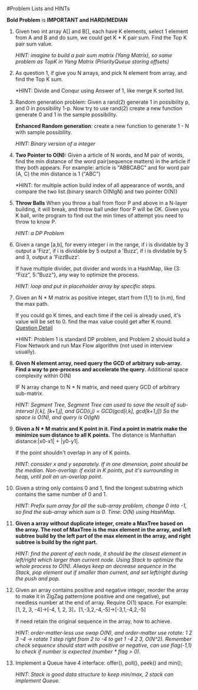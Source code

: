 #Problem Lists and HINTs

**Bold Problem** is **IMPORTANT and HARD/MEDIAN**

1.  Given two int array A[] and B[], each have K elements, select 1 element from A and B and do sum, we could get K * K pair sum. 
    Find the Top K pair sum value.
    
    *HINT: imagine to build a pair sum matrix (Yang Matrix), so same problem as TopK in Yang Matrix (PriorityQueue storing offsets)*
    
2.  As question 1, if give you N arrays, and pick N element from array, and find the Top K sum.

    *HINT: Divide and Conqur using Answer of 1, like merge K sorted list.

3.  Random generation problem: Given a rand(2) generate 1 in possibility p, and 0 in possibility 1-p. 
    Now try to use rand(2) create a new function generate 0 and 1 in the sample possibility. 
    
    **Enhanced Random generation**: create a new function to generate 1 - N with sample possibility.

    *HINT: Binary version of a integer*
    
4.  **Two Pointer to O(N):** Given a article of N words, and M pair of words, find the min distance of the word pair(sequence matters) in the article 
    if they both appears. For example: article is "ABBCABC" and for word pair (A, C) the min distance is 1 ("ABC")
    
    *HINT: for multiple action build index of all appearance of words, and compare the two list.(binary search O(NlgN) and two pointer O(N))
    
5.  **Throw Balls** When you throw a ball from floor P and above in a N-layer building, it will break, and throw 
    ball under floor P will be OK. Given you K ball, write program to find out the min times of attempt you need to 
    throw to know P. 
    
    *HINT: a DP Problem*
    
6.  Given a range [a,b], for every integer i in the range, if i is dividable by 3 output a 'Fizz', if i is dividable by 5 output a 'Buzz', 
    if i is dividable by 5 and 3, output a 'FizzBuzz'.
    
    If have multiple divider, put divider and words in a HashMap, like {3: “Fizz”, 5:”Buzz”}, any way to optimize the process.
    
    *HINT: loop and put in placeholder array by specific steps.*
    
7.  Given an N * M matrix as positive integer, start from (1,1) to (n.m), find the max path.
    
    If you could go K times, and each time if the ceil is already used, it's value will be set to 0. find the max value could get after K round.
    [Question Detail](http://www.ninechapter.com/problem/26/)
    
    *HINT: Problem 1 is standard DP problem, and Problem 2 should build a Flow Network and run Max Flow algorithm (not used in interview usually). 

8.  **Given N element array, need query the GCD of arbitrary sub-array. Find a way to pre-process and accelerate the query.** 
    Additional space complexity within O(N)
    
    IF N array change to N * N matrix, and need query GCD of arbitrary sub-matrix.
    
    *HINT: Segment Tree, Segment Tree can used to save the result of sub-interval [i,k], [k+1,j], and GCD(i,j) = GCD(gcd[i,k], gcd[k+1,j])
     So the space is O(N), and query is O(lgN)*
    
9.  **Given a N * M matrix and K point in it. Find a point in matrix make the minimize sum distance to all K points.**
    The distance is Manhattan distance:|x0-x1| + |y0-y1|. 
    
    If the point shouldn't overlap in any of K points.
    
    *HINT: consider x and y separately. If in one dimension, point should be the median. 
    Non-overlap: if exist in K points, put it's surrounding in heap, until poll an un-overlap point.*

10. Given a string only contains 0 and 1, find the longest substring which contains the same number of 0 and 1.

    *HINT: Prefix sum array for all the sub-array problem, change 0 into -1, so find the sub-array which sum is 0. Time: O(N) using HashMap.*
    
11. **Given a array without duplicate integer, create a MaxTree based on the array. The root of MaxTree is the max element in the array, 
    and left subtree build by the left part of the max element in the array, and right subtree is build by the right part.**
     
    *HINT: find the parent of each node, it should be the closest element in left/right which larger than current node. Using Stack to optimize the whole process to O(N).
     Always keep an decrease sequence in the Stack, pop element out if smaller than current, and set left/right during the push and pop.*

12. Given an array contains positive and negative integer, reorder the array to make it in ZigZag pattern(one positive and one negative), put needless number at the end of array.
    Require O(1) space.  For example: [1, 2, 3, -4]->[-4, 1, 2, 3]，[1,-3,2,-4,-5]->[-3,1,-4,2,-5]
    
    If need retain the original sequence in the array, how to achieve. 
    
    *HINT: order-matter-less use swap O(N), and order-matter use rotate: 1 2 3 -4 -> rotate 1 step right from 2 to -4 to get 1 -4 2 3, O(N^2).
     Remember check sequence should start with positive or negative, can use flag(-1,1) to check if number is expected (number * flag > 0).*
     
13. Implement a Queue have 4 interface: offer(), poll(), peek() and min();

    *HINT: Stack is good data structure to keep min/max, 2 stack can implement Queue.*
    


      